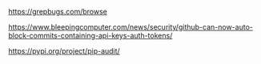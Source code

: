 https://grepbugs.com/browse

https://www.bleepingcomputer.com/news/security/github-can-now-auto-block-commits-containing-api-keys-auth-tokens/

https://pypi.org/project/pip-audit/